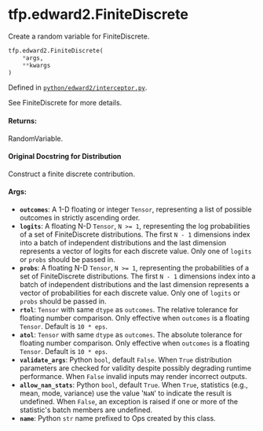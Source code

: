<div itemscope itemtype="http://developers.google.com/ReferenceObject">
<meta itemprop="name" content="tfp.edward2.FiniteDiscrete" />
<meta itemprop="path" content="Stable" />
</div>

# tfp.edward2.FiniteDiscrete

Create a random variable for FiniteDiscrete.

``` python
tfp.edward2.FiniteDiscrete(
    *args,
    **kwargs
)
```



Defined in [`python/edward2/interceptor.py`](https://github.com/tensorflow/probability/tree/master/tensorflow_probability/python/edward2/interceptor.py).

<!-- Placeholder for "Used in" -->

See FiniteDiscrete for more details.

#### Returns:

  RandomVariable.

#### Original Docstring for Distribution

Construct a finite discrete contribution.


#### Args:

* <b>`outcomes`</b>: A 1-D floating or integer `Tensor`, representing a list of
    possible outcomes in strictly ascending order.
* <b>`logits`</b>: A floating N-D `Tensor`, `N >= 1`, representing the log
    probabilities of a set of FiniteDiscrete distributions. The first `N -
    1` dimensions index into a batch of independent distributions and the
    last dimension represents a vector of logits for each discrete value.
    Only one of `logits` or `probs` should be passed in.
* <b>`probs`</b>: A floating  N-D `Tensor`, `N >= 1`, representing the probabilities
    of a set of FiniteDiscrete distributions. The first `N - 1` dimensions
    index into a batch of independent distributions and the last dimension
    represents a vector of probabilities for each discrete value. Only one
    of `logits` or `probs` should be passed in.
* <b>`rtol`</b>: `Tensor` with same `dtype` as `outcomes`. The relative tolerance for
    floating number comparison. Only effective when `outcomes` is a floating
    `Tensor`. Default is `10 * eps`.
* <b>`atol`</b>: `Tensor` with same `dtype` as `outcomes`. The absolute tolerance for
    floating number comparison. Only effective when `outcomes` is a floating
    `Tensor`. Default is `10 * eps`.
* <b>`validate_args`</b>:  Python `bool`, default `False`. When `True` distribution
    parameters are checked for validity despite possibly degrading runtime
    performance. When `False` invalid inputs may render incorrect outputs.
* <b>`allow_nan_stats`</b>: Python `bool`, default `True`. When `True`, statistics
    (e.g., mean, mode, variance) use the value '`NaN`' to indicate the
    result is undefined. When `False`, an exception is raised if one or more
    of the statistic's batch members are undefined.
* <b>`name`</b>: Python `str` name prefixed to Ops created by this class.